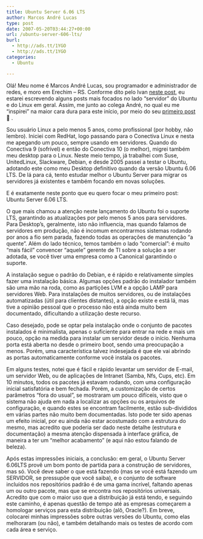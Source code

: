 ```yaml
---
title: Ubuntu Server 6.06 LTS
author: Marcos André Lucas
type: post
date: 2007-05-20T03:44:27+00:00
url: /ubuntu-server-606-lts/
burl:
  - http://ads.tt/1YGO
  - http://ads.tt/1YGO
categories:
  - Ubuntu

---
```

Olá! Meu nome é Marcos André Lucas, sou programador e administrador de redes, e moro em Erechim &#8211; RS. Conforme dito pelo Ivan [neste post][1], eu estarei escrevendo alguns posts mais focados no lado &#8220;servidor&#8221; do Ubuntu e do Linux em geral. Assim, me junto ao colega André, no qual eu me &#8220;inspirei&#8221; na maior cara dura para este início, por meio do seu [primeiro post][2] 🙂 .

Sou usuário Linux a pelo menos 5 anos, como profissional (por hobby, não lembro). Iniciei com RedHat, logo passando para o Conectiva Linux e nesta me apegando um pouco, sempre usando em servidores. Quando do Conectiva 9 (sofrível) e então do Conectiva 10 (o melhor), migrei também meu desktop para o Linux. Neste meio tempo, já trabalhei com Suse, UnitedLinux, Slackware, Debian, e desde 2005 passei a testar o Ubuntu, adotando este como meu Desktop definitivo quando da versão Ubuntu 6.06 LTS. De lá para cá, tento estudar melhor o Ubuntu Server para migrar os servidores já existentes e também focando em novas soluções.

E é exatamente neste ponto que eu quero focar o meu primeiro post: Ubuntu Server 6.06 LTS.

O que mais chamou a atenção neste lançamento do Ubuntu foi o suporte LTS, garantindo as atualizações por pelo menos 5 anos para servidores. Para Desktop&#8217;s, geralmente, isto não influencia, mas quando falamos de servidores em produção, não é incomum encontrarmos sistemas rodando por anos a fio sem parada, fazendo todas as operações de manutenção &#8220;a quente&#8221;. Além do lado técnico, temos também o lado &#8220;comercial&#8221;: é muito &#8220;mais fácil&#8221; convencer &#8220;aquele&#8221; gerente de TI sobre a solução a ser adotada, se você tiver uma empresa como a Canonical garantindo o suporte.

A instalação segue o padrão do Debian, e é rápido e relativamente simples fazer uma instalação básica. Algumas opções padrão do instalador também são uma mão na roda, como as partições LVM e a opção LAMP para servidores Web. Para instalações de muitos servidores, ou de instalações automatizadas (útil para clientes distantes), a opção existe e está lá, mas tive a opinião pessoal que o processo não está ainda muito bem documentado, dificultando a utilização deste recurso.

Caso desejado, pode se optar pela instalação onde o conjunto de pacotes instalados é minimalista, apenas o suficiente para entrar na rede e mais um pouco, opção na medida para instalar um servidor desde o início. Nenhuma porta está aberta no desde o primeiro boot, sendo uma preocupação a menos. Porém, uma característica talvez indesejada é que ele vai abrindo as portas automaticamente conforme você instala os pacotes.

Em alguns testes, notei que é fácil e rápido levantar um servidor de E-mail, um servidor Web, ou de aplicações de Intranet (Samba, Nfs, Cups, etc). Em 10 minutos, todos os pacotes já estavam rodando, com uma configuração inicial satisfatória e bem fechada. Porém, a customização de certos parâmetros &#8220;fora do usual&#8221;, se mostraram um pouco difíceis, visto que o sistema não ajuda em nada a localizar as opções ou os arquivos de configuração, e quando estes se encontram facilmente, estão sub-divididos em várias partes não muito bem documentadas. Isto pode ter sido apenas um efeito inicial, por eu ainda não estar acostumado com a estrutura do mesmo, mas acredito que poderia ser dado neste detalhe (estrutura e documentação) a mesma atenção dispensada à interface gráfica, de maneira a ter um &#8220;melhor acabamento&#8221; (e aqui não estou falando de beleza).

Após estas impressões iniciais, a conclusão: em geral, o Ubuntu Server 6.06LTS provê um bom ponto de partida para a construção de servidores, mas só. Você deve saber o que está fazendo (mas se você está fazendo um SERVIDOR, se pressupõe que você saiba), e o conjunto de software incluídos nos repositórios padrão é de uma gama incrível, faltando apenas um ou outro pacote, mas que se encontra nos repositórios universais. Acredito que com o maior uso que a distribuição já está tendo, e seguindo este caminho, é apenas questão de tempo até as empresas começarem a homologar serviços para esta distribuição (alô, Oracle?). Em breve, colocarei minhas impressões sobre outras versões do Ubuntu, como elas melhoraram (ou não), e também detalhando mais os testes de acordo com cada área e serviço.

 [1]: http://www.fuzzer.com.br/ubuntero/?p=176
 [2]: http://www.fuzzer.com.br/ubuntero/?p=175